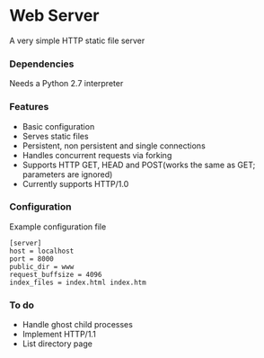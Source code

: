 # Web Server

A very simple HTTP static file server

### Dependencies

Needs a Python 2.7 interpreter

### Features

* Basic configuration
* Serves static files
* Persistent, non persistent and single connections
* Handles concurrent requests via forking
* Supports HTTP GET, HEAD and POST(works the same as GET; parameters are ignored)
* Currently supports HTTP/1.0

### Configuration

Example configuration file

````
[server]
host = localhost
port = 8000
public_dir = www
request_buffsize = 4096
index_files = index.html index.htm
````

### To do

* Handle ghost child processes
* Implement HTTP/1.1
* List directory page
